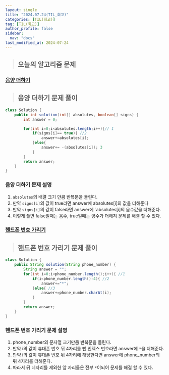 ```yaml
---
layout: single
title: "2024.07.24(TIL_회고)"
categories: [TIL(회고)]
tag: [TIL(회고)]
author_profile: false
sidebar:
  nav: "docs"
last_modified_at: 2024-07-24
---
```


> ## 오늘의 알고리즘 문제

### [음양 더하기](https://school.programmers.co.kr/learn/courses/30/lessons/76501)

> ## 음양 더하기 문제 풀이

```java
class Solution {
    public int solution(int[] absolutes, boolean[] signs) {
        int answer = 0;

        for(int i=0;i<absolutes.length;i++){// 1
            if(signs[i]== true){ //2
                answer+=absolutes[i];
            }else{
                answer+= -(absolutes[i]); 3
            }
        }
        return answer;
    }
}
```

### 음양 더하기 문제 설명

1. `absolutes`의 배열 크기 만큼 반복문을 돌린다.
2. 만약 `signs[i]`의 값이 true라면 answer에 absolutes[i]의 값을 더해준다
3. 만약 `signs[i]`의 값이 false라면 answer에 `absolutes[i]의 음수값을 더해준다.
4. 이렇게 풀면 false일때는 음수, true일때는 양수가 더해져 문제를 해결 할 수 있다.

### [핸드폰 번호 가리기](https://school.programmers.co.kr/learn/courses/30/lessons/12948)

> ## 핸드폰 번호 가리기 문제 풀이

```java
class Solution {
    public String solution(String phone_number) {
        String answer = "";
        for(int i=0;i<phone_number.length();i++){ //1
            if(i<phone_number.length()-4){ //2
                answer+="*";
            }else{ //3
                answer+=phone_number.charAt(i);
            }
        }
        return answer;
    }
}
```

### 핸드폰 번호 가리기 문제 설명

1. phone_number의 문자열 크기만큼 반복문을 돌린다.
2. 만약 i의 값이 휴대폰 번호 뒤 4자리를 뺀 인덱스 번호라면 answer에 `*`을 더해준다.
3. 만약 i의 값이 휴대폰 번호 뒤 4자리에 해당한다면 answer에 phone_number의 뒤 4자리를 더해준다.
4. 따라서 뒤 네자리를 제외한 앞 자리들은 전부 `*`이되어 문제를 해결 할 수 있다.


